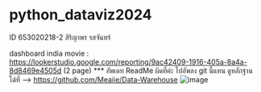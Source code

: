 # python_dataviz2024
ID 653020218-2 สิริญาพร รสจันทร์

dashboard india movie : https://lookerstudio.google.com/reporting/9ac42409-1916-405a-8a4a-8d8469e4505d (2 page)
*** อัพเดท ReadMe ผิดที่ค่ะ ไปอัพลง git นี้แทน ดูหลักฐานได้ที่ --> https://github.com/Meaiie/Data-Warehouse
![image](https://github.com/user-attachments/assets/62332754-5af5-41d8-86af-75377a2a9de7)
